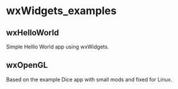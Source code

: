 # wxWidgets_examples
## wxHelloWorld
Simple Helllo World app using wxWidgets.

## wxOpenGL
Based on the example Dice app with small mods and fixed for Linux.
